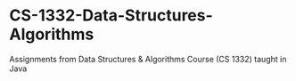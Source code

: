 # CS-1332-Data-Structures-Algorithms
Assignments from Data Structures &amp; Algorithms Course (CS 1332) taught in Java
